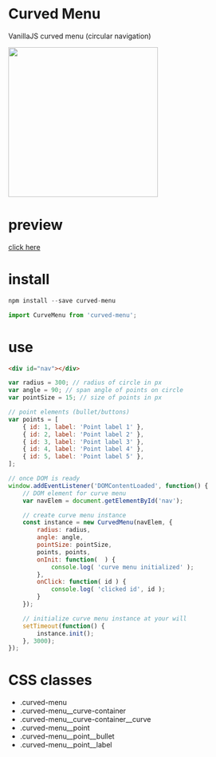 # Curved Menu
VanillaJS curved menu (circular navigation)

<div>
    <img src="https://i.imgur.com/NSo9o63.png" height="300px"/>
</div>

# preview
[click here](https://rawgit.com/thatisuday/curved-menu/master/dist/index.html)

# install
```js
npm install --save curved-menu

import CurveMenu from 'curved-menu';
```

# use
```html
<div id="nav"></div>
```

```js
var radius = 300; // radius of circle in px
var angle = 90; // span angle of points on circle
var pointSize = 15; // size of points in px

// point elements (bullet/buttons)
var points = [
    { id: 1, label: 'Point label 1' },
    { id: 2, label: 'Point label 2' },
    { id: 3, label: 'Point label 3' },
    { id: 4, label: 'Point label 4' },
    { id: 5, label: 'Point label 5' },
];

// once DOM is ready
window.addEventListener('DOMContentLoaded', function() {
    // DOM element for curve menu
    var navElem = document.getElementById('nav');

    // create curve menu instance
    const instance = new CurvedMenu(navElem, {
        radius: radius,
        angle: angle,
        pointSize: pointSize,
        points, points,
        onInit: function(  ) {
            console.log( 'curve menu initialized' );
        },
        onClick: function( id ) {
            console.log( 'clicked id', id );
        }
    });

    // initialize curve menu instance at your will
    setTimeout(function() {
        instance.init();
    }, 3000);
});
```

# CSS classes
- .curved-menu
- .curved-menu__curve-container
- .curved-menu__curve-container__curve
- .curved-menu__point
- .curved-menu__point__bullet
- .curved-menu__point__label
